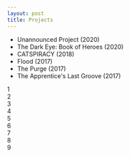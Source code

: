 ```yaml
---
layout: post
title: Projects
---
```


<ul>
	<li>Unannounced Project (2020)</li>
	<li>The Dark Eye: Book of Heroes (2020)</li>
	<li>CATSPIRACY (2018)</li>
	<li>Flood (2017)</li>
	<li>The Purge (2017)</li>
	<li>The Apprentice's Last Groove (2017)</li>
</ul>

<div class="wrapper">
  <div class="grid-item">1</div>
  <div class="grid-item">2</div>
  <div class="grid-item">3</div>  
  <div class="grid-item">4</div>
  <div class="grid-item">5</div>
  <div class="grid-item">6</div>  
  <div class="grid-item">7</div>
  <div class="grid-item">8</div>
  <div class="grid-item">9</div>  
</div>